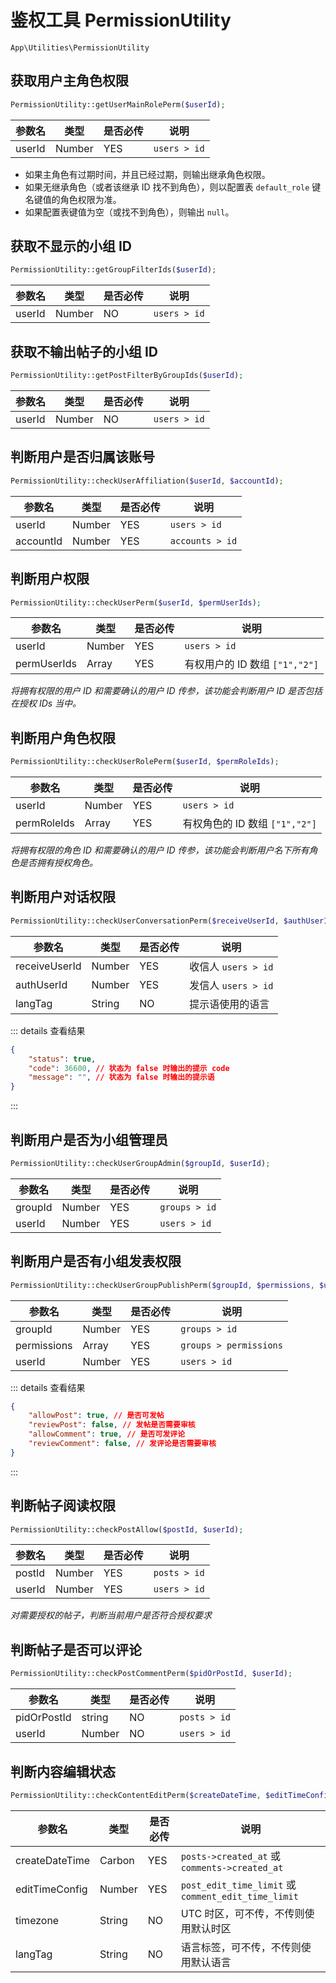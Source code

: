 # 鉴权工具 PermissionUtility

`App\Utilities\PermissionUtility`

## 获取用户主角色权限

```php
PermissionUtility::getUserMainRolePerm($userId);
```
| 参数名 | 类型 | 是否必传 | 说明 |
| --- | --- | --- | --- |
| userId | Number | YES | `users > id` |

- 如果主角色有过期时间，并且已经过期，则输出继承角色权限。
- 如果无继承角色（或者该继承 ID 找不到角色），则以配置表 `default_role` 键名键值的角色权限为准。
- 如果配置表键值为空（或找不到角色），则输出 `null`。

## 获取不显示的小组 ID

```php
PermissionUtility::getGroupFilterIds($userId);
```
| 参数名 | 类型 | 是否必传 | 说明 |
| --- | --- | --- | --- |
| userId | Number | NO | `users > id` |

## 获取不输出帖子的小组 ID

```php
PermissionUtility::getPostFilterByGroupIds($userId);
```
| 参数名 | 类型 | 是否必传 | 说明 |
| --- | --- | --- | --- |
| userId | Number | NO | `users > id` |

## 判断用户是否归属该账号

```php
PermissionUtility::checkUserAffiliation($userId, $accountId);
```
| 参数名 | 类型 | 是否必传 | 说明 |
| --- | --- | --- | --- |
| userId | Number | YES | `users > id` |
| accountId | Number | YES | `accounts > id` |

## 判断用户权限

```php
PermissionUtility::checkUserPerm($userId, $permUserIds);
```
| 参数名 | 类型 | 是否必传 | 说明 |
| --- | --- | --- | --- |
| userId | Number | YES | `users > id` |
| permUserIds | Array | YES | 有权用户的 ID 数组 `["1","2"]` |

*将拥有权限的用户 ID 和需要确认的用户 ID 传参，该功能会判断用户 ID 是否包括在授权 IDs 当中。*

## 判断用户角色权限

```php
PermissionUtility::checkUserRolePerm($userId, $permRoleIds);
```
| 参数名 | 类型 | 是否必传 | 说明 |
| --- | --- | --- | --- |
| userId | Number | YES | `users > id` |
| permRoleIds | Array | YES | 有权角色的 ID 数组 `["1","2"]` |

*将拥有权限的角色 ID 和需要确认的用户 ID 传参，该功能会判断用户名下所有角色是否拥有授权角色。*

## 判断用户对话权限

```php
PermissionUtility::checkUserConversationPerm($receiveUserId, $authUserId, $langTag);
```
| 参数名 | 类型 | 是否必传 | 说明 |
| --- | --- | --- | --- |
| receiveUserId | Number | YES | 收信人 `users > id` |
| authUserId | Number | YES | 发信人 `users > id` |
| langTag | String | NO | 提示语使用的语言 |

::: details 查看结果
```json
{
    "status": true,
    "code": 36600, // 状态为 false 时输出的提示 code
    "message": "", // 状态为 false 时输出的提示语
}
```
:::

## 判断用户是否为小组管理员

```php
PermissionUtility::checkUserGroupAdmin($groupId, $userId);
```
| 参数名 | 类型 | 是否必传 | 说明 |
| --- | --- | --- | --- |
| groupId | Number | YES | `groups > id` |
| userId | Number | YES | `users > id` |

## 判断用户是否有小组发表权限

```php
PermissionUtility::checkUserGroupPublishPerm($groupId, $permissions, $userId);
```
| 参数名 | 类型 | 是否必传 | 说明 |
| --- | --- | --- | --- |
| groupId | Number | YES | `groups > id` |
| permissions | Array | YES | `groups > permissions` |
| userId | Number | YES | `users > id` |

::: details 查看结果
```json
{
    "allowPost": true, // 是否可发帖
    "reviewPost": false, // 发帖是否需要审核
    "allowComment": true, // 是否可发评论
    "reviewComment": false, // 发评论是否需要审核
}
```
:::

## 判断帖子阅读权限

```php
PermissionUtility::checkPostAllow($postId, $userId);
```
| 参数名 | 类型 | 是否必传 | 说明 |
| --- | --- | --- | --- |
| postId | Number | YES | `posts > id` |
| userId | Number | YES | `users > id` |

*对需要授权的帖子，判断当前用户是否符合授权要求*

## 判断帖子是否可以评论

```php
PermissionUtility::checkPostCommentPerm($pidOrPostId, $userId);
```
| 参数名 | 类型 | 是否必传 | 说明 |
| --- | --- | --- | --- |
| pidOrPostId | string | NO | `posts > id` |
| userId | Number | NO | `users > id` |

## 判断内容编辑状态

```php
PermissionUtility::checkContentEditPerm($createDateTime, $editTimeConfig, $timezone, $langTag);
```
| 参数名 | 类型 | 是否必传 | 说明 |
| --- | --- | --- | --- |
| createDateTime | Carbon | YES | `posts->created_at` 或 `comments->created_at` |
| editTimeConfig | Number | YES | `post_edit_time_limit` 或 `comment_edit_time_limit` |
| timezone | String | NO | UTC 时区，可不传，不传则使用默认时区 |
| langTag | String | NO | 语言标签，可不传，不传则使用默认语言 |
